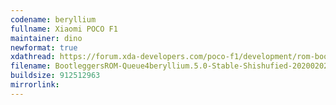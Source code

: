 ```yaml
---
codename: beryllium
fullname: Xiaomi POCO F1
maintainer: dino
newformat: true
xdathread: https://forum.xda-developers.com/poco-f1/development/rom-bootleggersrom-5-0-stable-beryllium-t4040783
filename: BootleggersROM-Queue4beryllium.5.0-Stable-Shishufied-20200202-151016.zip
buildsize: 912512963
mirrorlink:
---
```

